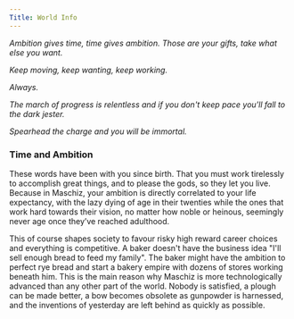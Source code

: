 ```yaml
---
Title: World Info
---
```

_Ambition gives time, time gives ambition. Those are your gifts, take what else you want._

_Keep moving, keep wanting, keep working._

_Always._

_The march of progress is relentless and if you don't keep pace you'll fall to the dark jester._

_Spearhead the charge and you will be immortal._

### Time and Ambition
These words have been with you since birth. That you must work tirelessly to accomplish great things, and to please the gods, so they let you live. Because in Maschiz, your ambition is directly correlated to your life expectancy, with the lazy dying of age in their twenties while the ones that work hard towards their vision, no matter how noble or heinous, seemingly never age once they’ve reached adulthood. 

This of course shapes society to favour risky high reward career choices and everything is competitive. A baker doesn't have the business idea "I'll sell enough bread to feed my family". The baker might have the ambition to perfect rye bread and start a bakery empire with dozens of stores working beneath him. This is the main reason why Maschiz is more technologically advanced than any other part of the world. Nobody is satisfied, a plough can be made better, a bow becomes obsolete as gunpowder is harnessed, and the inventions of yesterday are left behind as quickly as possible. 


